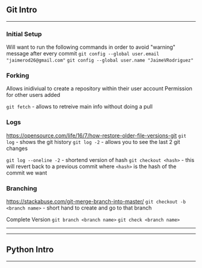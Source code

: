 ## Git Intro
***
### Initial Setup
Will want to run the following commands in order to avoid "warning" message after every commit
`git config --global user.email "jaimerod26@gmail.com"`
`git config --global user.name "JaimeVRodriguez"`


### Forking
Allows inidiviual to create a repository within their user account
Permission for other users added

`git fetch` - allows to retreive main info without doing a pull


### Logs
https://opensource.com/life/16/7/how-restore-older-file-versions-git
`git log` - shows the git history
`git log -2` - allows you to see the last 2 git changes

`git log --oneline -2` - shortend version of hash
`git checkout <hash>` - this will revert back to a previous commit where `<hash>` is the hash of the commit we want

### Branching
https://stackabuse.com/git-merge-branch-into-master/
`git checkout -b <branch name>` - short hand to create and go to that branch

Complete Version
`git branch <branch name>`
`git check <branch name>`
***
***

## Python Intro
***





